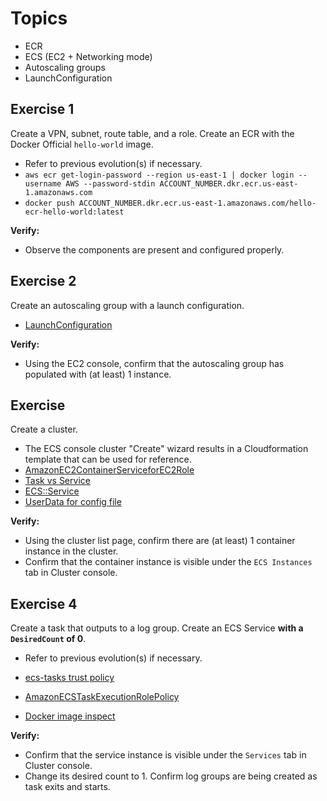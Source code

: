 # Topics
- ECR
- ECS (EC2 + Networking mode)
- Autoscaling groups
- LaunchConfiguration

## Exercise 1
Create a VPN, subnet, route table, and a role. Create an ECR with the Docker Official `hello-world` image.
- Refer to previous evolution(s) if necessary. 
- `aws ecr get-login-password --region us-east-1 | docker login --username AWS --password-stdin ACCOUNT_NUMBER.dkr.ecr.us-east-1.amazonaws.com`
- `docker push ACCOUNT_NUMBER.dkr.ecr.us-east-1.amazonaws.com/hello-ecr-hello-world:latest`

**Verify:**
- Observe the components are present and configured properly.

## Exercise 2
Create an autoscaling group with a launch configuration.
- [LaunchConfiguration](https://docs.aws.amazon.com/AWSCloudFormation/latest/UserGuide/aws-properties-as-launchconfig.html)

**Verify:**
- Using the EC2 console, confirm that the autoscaling group has populated with (at least) 1 instance.

## Exercise 
Create a cluster.
- The ECS console cluster "Create" wizard results in a Cloudformation template that can be used for reference.
- [AmazonEC2ContainerServiceforEC2Role](https://docs.aws.amazon.com/AmazonECS/latest/developerguide/ecs_managed_policies.html#AmazonEC2ContainerServiceforEC2Role)
- [Task vs Service](https://stackoverflow.com/questions/42960678/)
- [ECS::Service](https://docs.aws.amazon.com/AWSCloudFormation/latest/UserGuide/aws-resource-ecs-service.html)
- [UserData for config file](https://docs.aws.amazon.com/AmazonECS/latest/developerguide/ecs-agent-config.html)

**Verify:**
- Using the cluster list page, confirm there are (at least) 1 container instance in the cluster.
- Confirm that the container instance is visible under the `ECS Instances` tab in Cluster console.

## Exercise 4  
Create a task that outputs to a log group. Create an ECS Service **with a `DesiredCount` of 0**.
- Refer to previous evolution(s) if necessary. 
  
- [ecs-tasks trust policy](https://stackoverflow.com/a/49016565/385273)
- [AmazonECSTaskExecutionRolePolicy](https://docs.aws.amazon.com/AmazonECS/latest/developerguide/task_execution_IAM_role.html)
- [Docker image inspect](https://docs.docker.com/engine/reference/commandline/inspect/)

**Verify:**
- Confirm that the service instance is visible under the `Services` tab in Cluster console.
- Change its desired count to 1. Confirm log groups are being created as task exits and starts.